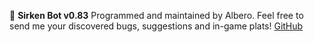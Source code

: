 :robot: __Sirken Bot v0.83__
Programmed and maintained by Albero.
Feel free to send me your discovered bugs, suggestions and in-game plats!
[GitHub](https://github.com/emmemeno/sirken-bot)